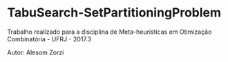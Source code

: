 # TabuSearch-SetPartitioningProblem
Trabalho realizado para a disciplina de Meta-heurísticas em Otimização Combinatória - UFRJ - 2017.3

Autor: Alesom Zorzi
